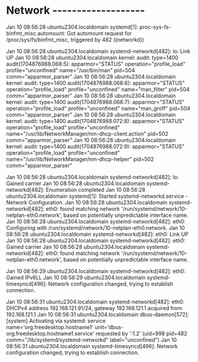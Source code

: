 # Network -------------------
Jan 10 08:56:28 ubuntu2304.localdomain systemd[1]: proc-sys-fs-binfmt_misc.automount: Got automount request for /proc/sys/fs/binfmt_misc, triggered by 482 ((networkd))

Jan 10 08:56:28 ubuntu2304.localdomain systemd-networkd[482]: lo: Link UP
Jan 10 08:56:28 ubuntu2304.localdomain kernel: audit: type=1400 audit(1704876988.068:5): apparmor="STATUS" operation="profile_load" profile="unconfined" name="/usr/bin/man" pid=504 comm="apparmor_parser"
Jan 10 08:56:28 ubuntu2304.localdomain kernel: audit: type=1400 audit(1704876988.068:6): apparmor="STATUS" operation="profile_load" profile="unconfined" name="man_filter" pid=504 comm="apparmor_parser"
Jan 10 08:56:28 ubuntu2304.localdomain kernel: audit: type=1400 audit(1704876988.068:7): apparmor="STATUS" operation="profile_load" profile="unconfined" name="man_groff" pid=504 comm="apparmor_parser"
Jan 10 08:56:28 ubuntu2304.localdomain kernel: audit: type=1400 audit(1704876988.072:8): apparmor="STATUS" operation="profile_load" profile="unconfined" name="/usr/lib/NetworkManager/nm-dhcp-client.action" pid=502 comm="apparmor_parser"
Jan 10 08:56:28 ubuntu2304.localdomain kernel: audit: type=1400 audit(1704876988.072:9): apparmor="STATUS" operation="profile_load" profile="unconfined" name="/usr/lib/NetworkManager/nm-dhcp-helper" pid=502 comm="apparmor_parser"

Jan 10 08:56:28 ubuntu2304.localdomain systemd-networkd[482]: lo: Gained carrier
Jan 10 08:56:28 ubuntu2304.localdomain systemd-networkd[482]: Enumeration completed
Jan 10 08:56:28 ubuntu2304.localdomain systemd[1]: Started systemd-networkd.service - Network Configuration.
Jan 10 08:56:28 ubuntu2304.localdomain systemd-networkd[482]: eth0: found matching network '/run/systemd/network/10-netplan-eth0.network', based on potentially unpredictable interface name.
Jan 10 08:56:28 ubuntu2304.localdomain systemd-networkd[482]: eth0: Configuring with /run/systemd/network/10-netplan-eth0.network.
Jan 10 08:56:28 ubuntu2304.localdomain systemd-networkd[482]: eth0: Link UP
Jan 10 08:56:28 ubuntu2304.localdomain systemd-networkd[482]: eth0: Gained carrier
Jan 10 08:56:28 ubuntu2304.localdomain systemd-networkd[482]: eth0: found matching network '/run/systemd/network/10-netplan-eth0.network', based on potentially unpredictable interface name.

Jan 10 08:56:29 ubuntu2304.localdomain systemd-networkd[482]: eth0: Gained IPv6LL
Jan 10 08:56:29 ubuntu2304.localdomain systemd-timesyncd[496]: Network configuration changed, trying to establish connection.

Jan 10 08:56:31 ubuntu2304.localdomain systemd-networkd[482]: eth0: DHCPv4 address 192.168.121.91/24, gateway 192.168.121.1 acquired from 192.168.121.1
Jan 10 08:56:31 ubuntu2304.localdomain dbus-daemon[572]: [system] Activating via systemd: service name='org.freedesktop.hostname1' unit='dbus-org.freedesktop.hostname1.service' requested by ':1.2' (uid=998 pid=482 comm="/lib/systemd/systemd-networkd" label="unconfined")
Jan 10 08:56:31 ubuntu2304.localdomain systemd-timesyncd[496]: Network configuration changed, trying to establish connection.
